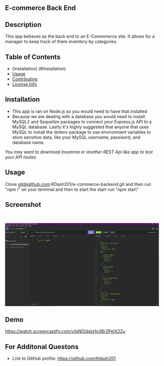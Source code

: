 ## E-commerce Back End

## Description
This app behaves as the back end to an E-Commmerce site.  It allows for a manager to keep track of there inventory by categories.

## Table of Contents

* [Installation] (#Installation)
* [Usage](#Usage)
* [Contributing](#Contributing)
* [License Info](#LicenseInfo)

## Installation
* This app is ran on Node.js so you would need to have that installed
* Because we are dealing with a database you would need to install MySQL2 and Sequelize packages to connect your Express.js API to a MySQL database.  Lastly it's highly suggested that anyone that uses MySQL to install the dotenv package to use environment variables to store sensitive data, like your MySQL username, password, and database name.

*You may want to download Insomnia or another REST Api like app to test your API routes*

## Usage
Clone git@github.com:KDash201/e-commerce-backend.git and then run "npm i" on your terminal and then to start the start run "npm start"

## Screenshot
<img src->


![picture of auto readme app](images/readMe-image.png)

## Demo
https://watch.screencastify.com/v/bNf2ddsHg3Br2PelX2Zu

## For Additonal Questons

* Link to GitHub profile: https://github.com/Kdash201